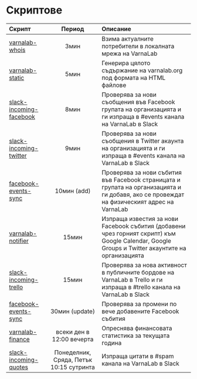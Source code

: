 
# Скриптове

Скрипт                    | Период         | Описание
:--                       | :--:           | :--
[varnalab-whois]          | 3мин           | Взима актуалните потребители в локалната мрежа на VarnaLab
[varnalab-static]         | 5мин           | Генерира цялото съдържание на varnalab.org под формата на HTML файлове
[slack-incoming-facebook] | 8мин           | Проверява за нови съобщения във Facebook групата на организацията и ги изпраща в #events канала на VarnaLab в Slack
[slack-incoming-twitter]  | 9мин           | Проверява за нови съобщения в Twitter акаунта на организацията и ги изпраща в #events канала на VarnaLab в Slack
[facebook-events-sync]    | 10мин (add)    | Проверява за нови събития във Facebook страницата и групата на организацията и ги добавя, ако се провеждат на физическият адрес на VarnaLab
[varnalab-notifier]       | 15мин          | Изпраща известия за нови Facebook събития (добавени чрез горният скрипт) към Google Calendar, Google Groups и Twitter акаунтите на организацията
[slack-incoming-trello]   | 15мин          | Проверява за нова активност в публичните бордове на VarnaLab в Trello и ги изпраща в #trello канала на VarnaLab в Slack
[facebook-events-sync]    | 30мин (update) | Проверява за промени по вече добавените Facebook събития
[varnalab-finance]        | всеки ден в 12:00 вечерта | Опреснява финансовата статистика за текущата година
[slack-incoming-quotes]   | Понеделник, Сряда, Петък 10:15 сутринта | Изпраща цитати в #spam канала на VarnaLab в Slack


  [varnalab-whois]: https://github.com/varnalab/varnalab-whois
  [varnalab-static]: https://github.com/varnalab/varnalab-static
  [slack-incoming-facebook]: https://github.com/varnalab/slack-incoming-facebook
  [slack-incoming-twitter]: https://github.com/varnalab/slack-incoming-twitter
  [facebook-events-sync]: https://github.com/varnalab/facebook-events-sync
  [varnalab-notifier]: https://github.com/varnalab/varnalab-notifier
  [slack-incoming-trello]: https://github.com/varnalab/slack-incoming-trello
  [facebook-events-sync]: https://github.com/varnalab/facebook-events-sync
  [slack-incoming-quotes]: https://github.com/varnalab/slack-incoming-quotes
  [varnalab-finance]: https://github.com/varnalab/varnalab-finance
